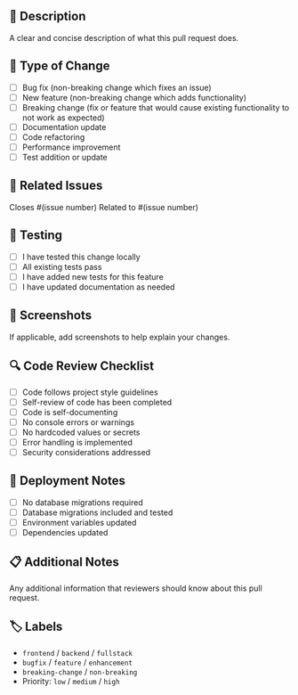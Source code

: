 ## 📝 Description
A clear and concise description of what this pull request does.

## 🎯 Type of Change
- [ ] Bug fix (non-breaking change which fixes an issue)
- [ ] New feature (non-breaking change which adds functionality)
- [ ] Breaking change (fix or feature that would cause existing functionality to not work as expected)
- [ ] Documentation update
- [ ] Code refactoring
- [ ] Performance improvement
- [ ] Test addition or update

## 🔗 Related Issues
Closes #(issue number)
Related to #(issue number)

## 🧪 Testing
- [ ] I have tested this change locally
- [ ] All existing tests pass
- [ ] I have added new tests for this feature
- [ ] I have updated documentation as needed

## 📸 Screenshots
If applicable, add screenshots to help explain your changes.

## 🔍 Code Review Checklist
- [ ] Code follows project style guidelines
- [ ] Self-review of code has been completed
- [ ] Code is self-documenting
- [ ] No console errors or warnings
- [ ] No hardcoded values or secrets
- [ ] Error handling is implemented
- [ ] Security considerations addressed

## 🚀 Deployment Notes
- [ ] No database migrations required
- [ ] Database migrations included and tested
- [ ] Environment variables updated
- [ ] Dependencies updated

## 📋 Additional Notes
Any additional information that reviewers should know about this pull request.

## 🏷️ Labels
- `frontend` / `backend` / `fullstack`
- `bugfix` / `feature` / `enhancement`
- `breaking-change` / `non-breaking`
- Priority: `low` / `medium` / `high` 
